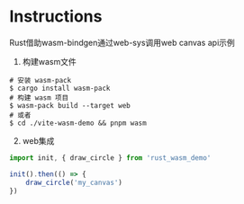 # Instructions
Rust借助wasm-bindgen通过web-sys调用web canvas api示例

1. 构建wasm文件
```shell
# 安装 wasm-pack
$ cargo install wasm-pack
# 构建 wasm 项目
$ wasm-pack build --target web
# 或者
$ cd ./vite-wasm-demo && pnpm wasm
```

2. web集成

```javascript
import init, { draw_circle } from 'rust_wasm_demo'

init().then(() => {
    draw_circle('my_canvas')
})
```
